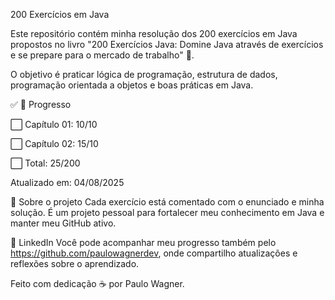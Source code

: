 200 Exercícios em Java

Este repositório contém minha resolução dos 200 exercícios em Java propostos no livro "200 Exercícios Java: Domine Java através de exercícios e se prepare para o mercado de trabalho" 📘.

O objetivo é praticar lógica de programação, estrutura de dados, programação orientada a objetos e boas práticas em Java.

✅ 🚀 Progresso

⬜ Capítulo 01: 10/10

⬜ Capítulo 02: 15/10

⬜ Total: 25/200

Atualizado em: 04/08/2025

🧠 Sobre o projeto Cada exercício está comentado com o enunciado e minha solução. É um projeto pessoal para fortalecer meu conhecimento em Java e manter meu GitHub ativo.

💼 LinkedIn Você pode acompanhar meu progresso também pelo https://github.com/paulowagnerdev, onde compartilho atualizações e reflexões sobre o aprendizado.

Feito com dedicação ☕ por Paulo Wagner.